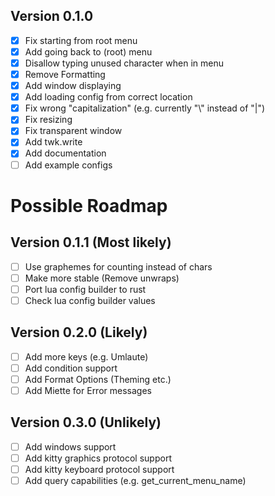## Version 0.1.0

- [x] Fix starting from root menu
- [x] Add going back to (root) menu
- [x] Disallow typing unused character when in menu
- [x] Remove Formatting
- [x] Add window displaying
- [x] Add loading config from correct location
- [x] Fix wrong "capitalization" (e.g. currently "\\" instead of "|")
- [x] Fix resizing
- [x] Fix transparent window
- [x] Add twk.write
- [x] Add documentation
- [ ] Add example configs

# Possible Roadmap

## Version 0.1.1 (Most likely)

- [ ] Use graphemes for counting instead of chars
- [ ] Make more stable (Remove unwraps)
- [ ] Port lua config builder to rust
- [ ] Check lua config builder values

## Version 0.2.0 (Likely)

- [ ] Add more keys (e.g. Umlaute)
- [ ] Add condition support
- [ ] Add Format Options (Theming etc.)
- [ ] Add Miette for Error messages

## Version 0.3.0 (Unlikely)

- [ ] Add windows support
- [ ] Add kitty graphics protocol support
- [ ] Add kitty keyboard protocol support
- [ ] Add query capabilities (e.g. get_current_menu_name)
